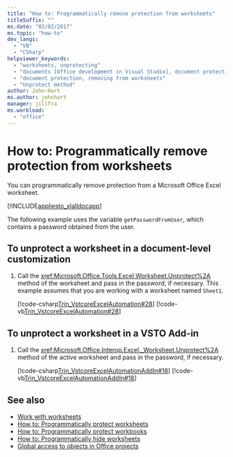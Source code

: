 ```yaml
---
title: "How to: Programmatically remove protection from worksheets"
titleSuffix: ""
ms.date: "02/02/2017"
ms.topic: "how-to"
dev_langs:
  - "VB"
  - "CSharp"
helpviewer_keywords:
  - "worksheets, unprotecting"
  - "documents [Office development in Visual Studio], document protection"
  - "document protection, removing from worksheets"
  - "Unprotect method"
author: John-Hart
ms.author: johnhart
manager: jillfra
ms.workload:
  - "office"
---
```

# How to: Programmatically remove protection from worksheets
  You can programmatically remove protection from a Microsoft Office Excel worksheet.

 [!INCLUDE[appliesto_xlalldocapp](../vsto/includes/appliesto-xlalldocapp-md.md)]

 The following example uses the variable `getPasswordFromUser`, which contains a password obtained from the user.

## To unprotect a worksheet in a document-level customization

1. Call the <xref:Microsoft.Office.Tools.Excel.Worksheet.Unprotect%2A> method of the worksheet and pass in the password, if necessary. This example assumes that you are working with a worksheet named `Sheet1`.

     [!code-csharp[Trin_VstcoreExcelAutomation#28](../vsto/codesnippet/CSharp/Trin_VstcoreExcelAutomationCS/Sheet1.cs#28)]
     [!code-vb[Trin_VstcoreExcelAutomation#28](../vsto/codesnippet/VisualBasic/Trin_VstcoreExcelAutomation/Sheet1.vb#28)]

## To unprotect a worksheet in a VSTO Add-in

1. Call the <xref:Microsoft.Office.Interop.Excel._Worksheet.Unprotect%2A> method of the active worksheet and pass in the password, if necessary.

     [!code-csharp[Trin_VstcoreExcelAutomationAddIn#18](../vsto/codesnippet/CSharp/trin_vstcoreexcelautomationaddin/ThisAddIn.cs#18)]
     [!code-vb[Trin_VstcoreExcelAutomationAddIn#18](../vsto/codesnippet/VisualBasic/trin_vstcoreexcelautomationaddin/ThisAddIn.vb#18)]

## See also
- [Work with worksheets](../vsto/working-with-worksheets.md)
- [How to: Programmatically protect worksheets](../vsto/how-to-programmatically-protect-worksheets.md)
- [How to: Programmatically protect workbooks](../vsto/how-to-programmatically-protect-workbooks.md)
- [How to: Programmatically hide worksheets](../vsto/how-to-programmatically-hide-worksheets.md)
- [Global access to objects in Office projects](../vsto/global-access-to-objects-in-office-projects.md)

